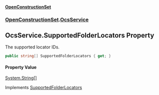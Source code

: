 #### [OpenConstructionSet](index 'index')
### [OpenConstructionSet](index#OpenConstructionSet 'OpenConstructionSet').[OcsService](vk7pKCZDraxUCiJOEKS3Rg 'OpenConstructionSet.OcsService')
## OcsService.SupportedFolderLocators Property
The supported locator IDs.  
```csharp
public string[] SupportedFolderLocators { get; }
```
#### Property Value
[System.String](https://docs.microsoft.com/en-us/dotnet/api/System.String 'System.String')[[]](https://docs.microsoft.com/en-us/dotnet/api/System.Array 'System.Array')

Implements [SupportedFolderLocators](UwA4kNxpffxGa_aYJV_qzA 'OpenConstructionSet.IOcsService.SupportedFolderLocators')  
